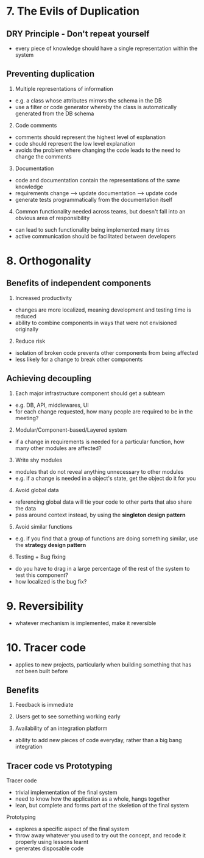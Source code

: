 # 7. The Evils of Duplication
## DRY Principle - Don't repeat yourself
- every piece of knowledge should have a single representation within the system

## Preventing duplication
1. Multiple representations of information
- e.g. a class whose attributes mirrors the schema in the DB
- use a filter or code generator whereby the class is automatically generated from the DB schema

2. Code comments
- comments should represent the highest level of explanation
- code should represent the low level explanation
- avoids the problem where changing the code leads to the need to change the comments

3. Documentation
- code and documentation contain the representations of the same knowledge
- requirements change --> update documentation --> update code
- generate tests programmatically from the documentation itself

4. Common functionality needed across teams, but doesn't fall into an obvious area of responsibility
- can lead to such functionality being implemented many times
- active communication should be facilitated between developers

# 8. Orthogonality
## Benefits of independent components
1. Increased productivity
- changes are more localized, meaning development and testing time is reduced
- ability to combine components in ways that were not envisioned originally

2. Reduce risk
- isolation of broken code prevents other components from being affected
- less likely for a change to break other components

## Achieving decoupling
1. Each major infrastructure component should get a subteam
- e.g. DB, API, middlewares, UI
- for each change requested, how many people are required to be in the meeting?

2. Modular/Component-based/Layered system
- if a change in requirements is needed for a particular function, how many other modules are affected?

3. Write shy modules
- modules that do not reveal anything unnecessary to other modules
- e.g. if a change is needed in a object's state, get the object do it for you

4. Avoid global data
- referencing global data will tie your code to other parts that also share the data
- pass around context instead, by using the <b>singleton design pattern</b>

5. Avoid similar functions
- e.g. if you find that a group of functions are doing something similar, use the <b>strategy design pattern</b>

6. Testing + Bug fixing
- do you have to drag in a large percentage of the rest of the system to test this component?
- how localized is the bug fix?

# 9. Reversibility
- whatever mechanism is implemented, make it reversible

# 10. Tracer code
- applies to new projects, particularly when building something that has not been built before

## Benefits
1. Feedback is immediate

2. Users get to see something working early

3. Availability of an integration platform
- ability to add new pieces of code everyday, rather than a big bang integration

## Tracer code vs Prototyping
Tracer code                         
- trivial implementation of the final system    
- need to know how the application as a whole, hangs together
- lean, but complete and forms part of the skeletion of the final system

Prototyping
- explores a specific aspect of the final system
- throw away whatever you used to try out the concept, and recode it properly using lessons learnt
- generates disposable code


